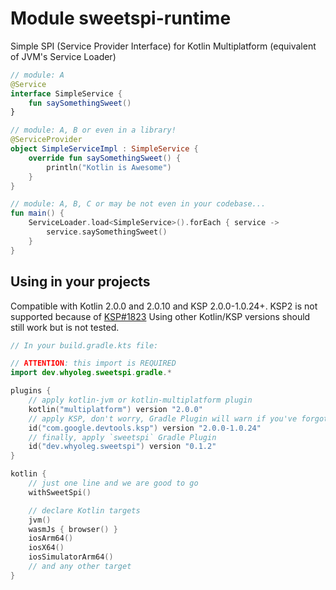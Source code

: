 # Module sweetspi-runtime

Simple SPI (Service Provider Interface) for Kotlin Multiplatform (equivalent of JVM's Service Loader)

```kotlin
// module: A
@Service
interface SimpleService {
    fun saySomethingSweet()
}

// module: A, B or even in a library!
@ServiceProvider
object SimpleServiceImpl : SimpleService {
    override fun saySomethingSweet() {
        println("Kotlin is Awesome")
    }
}

// module: A, B, C or may be not even in your codebase...
fun main() {
    ServiceLoader.load<SimpleService>().forEach { service ->
        service.saySomethingSweet()
    }
}
```

## Using in your projects

Compatible with Kotlin 2.0.0 and 2.0.10 and KSP 2.0.0-1.0.24+.
KSP2 is not supported because of [KSP#1823](https://github.com/google/ksp/issues/1823)
Using other Kotlin/KSP versions should still work but is not tested.

```kotlin
// In your build.gradle.kts file:

// ATTENTION: this import is REQUIRED
import dev.whyoleg.sweetspi.gradle.*

plugins {
    // apply kotlin-jvm or kotlin-multiplatform plugin 
    kotlin("multiplatform") version "2.0.0"
    // apply KSP, don't worry, Gradle Plugin will warn if you've forgotten 
    id("com.google.devtools.ksp") version "2.0.0-1.0.24"
    // finally, apply `sweetspi` Gradle Plugin 
    id("dev.whyoleg.sweetspi") version "0.1.2"
}

kotlin {
    // just one line and we are good to go
    withSweetSpi()

    // declare Kotlin targets
    jvm()
    wasmJs { browser() }
    iosArm64()
    iosX64()
    iosSimulatorArm64()
    // and any other target
}
```
